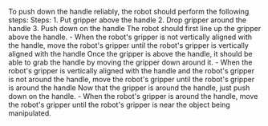 To push down the handle reliably, the robot should perform the following steps:
    Steps:  1. Put gripper above the handle  2. Drop gripper around the handle  3. Push down on the handle
    The robot should first line up the gripper above the handle.
    - When the robot's gripper is not vertically aligned with the handle, move the robot's gripper until the robot's gripper is vertically aligned with the handle
    Once the gripper is above the handle, it should be able to grab the handle by moving the gripper down around it.
    - When the robot's gripper is vertically aligned with the handle and the robot's gripper is not around the handle, move the robot's gripper until the robot's gripper is around the handle
    Now that the gripper is around the handle, just push down on the handle.
    - When the robot's gripper is around the handle, move the robot's gripper until the robot's gripper is near the object being manipulated.